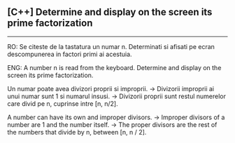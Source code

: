 ## [C++]    Determine and display on the screen its prime factorization
---
RO:     Se citeste de la tastatura un numar n. Determinati si afisati pe ecran descompunerea in factori primi ai acestuia.

ENG:    A number n is read from the keyboard. Determine and display on the screen its prime factorization.


Un numar poate avea divizori proprii si improprii.
->  Divizorii improprii ai unui numar sunt 1 si numarul insusi.
->  Divizorii proprii sunt restul numerelor care divid pe n, cuprinse intre [n, n/2]. 


A number can have its own and improper divisors.
-> Improper divisors of a number are 1 and the number itself.
-> The proper divisors are the rest of the numbers that divide by n, between [n, n / 2].